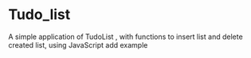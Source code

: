 # Tudo_list
A simple application  of TudoList , with functions to insert list and delete created list, using  JavaScript
add example
